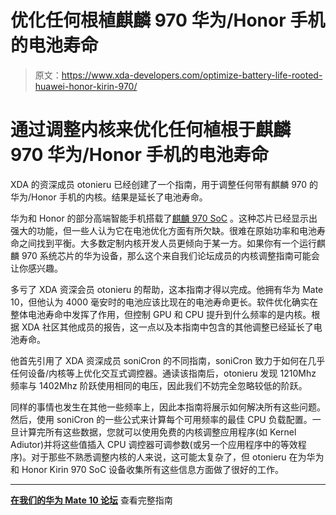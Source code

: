 # 优化任何根植麒麟 970 华为/Honor 手机的电池寿命

> 原文：<https://www.xda-developers.com/optimize-battery-life-rooted-huawei-honor-kirin-970/>

# 通过调整内核来优化任何植根于麒麟 970 华为/Honor 手机的电池寿命

XDA 的资深成员 otonieru 已经创建了一个指南，用于调整任何带有麒麟 970 的华为/Honor 手机的内核。结果是延长了电池寿命。

华为和 Honor 的部分高端智能手机搭载了[麒麟 970 SoC](https://www.xda-developers.com/how-the-kirin-970-uses-ai-to-take-better-photos/) 。这种芯片已经显示出强大的功能，但一些人认为它在电池优化方面有所欠缺。很难在原始功率和电池寿命之间找到平衡。大多数定制内核开发人员更倾向于某一方。如果你有一个运行麒麟 970 系统芯片的华为设备，那么这个来自我们论坛成员的内核调整指南可能会让你感兴趣。

多亏了 XDA 资深会员 otonieru 的帮助，这本指南才得以完成。他拥有华为 Mate 10，但他认为 4000 毫安时的电池应该比现在的电池寿命更长。软件优化确实在整体电池寿命中发挥了作用，但控制 GPU 和 CPU 提升到什么频率的是内核。根据 XDA 社区其他成员的报告，这一点以及本指南中包含的其他调整已经延长了电池寿命。

他首先引用了 XDA 资深成员 soniCron 的不同指南，soniCron 致力于如何在几乎任何设备/内核等上优化交互式调控器。通读该指南后，otonieru 发现 1210Mhz 频率与 1402Mhz 阶跃使用相同的电压，因此我们不妨完全忽略较低的阶跃。

同样的事情也发生在其他一些频率上，因此本指南将展示如何解决所有这些问题。然后，使用 soniCron 的一些公式来计算每个可用频率的最佳 CPU 负载配置。一旦计算完所有这些数据，您就可以使用免费的内核调整应用程序(如 Kernel Adiutor)并将这些值插入 CPU 调控器可调参数(或另一个应用程序中的等效程序)。对于那些不熟悉调整内核的人来说，这可能太复杂了，但 otonieru 在为华为和 Honor Kirin 970 SoC 设备收集所有这些信息方面做了很好的工作。

* * *

[**在我们的华为 Mate 10 论坛**](https://forum.xda-developers.com/mate-10/how-to/guide-advanced-interactive-governor-t3718123) 查看完整指南